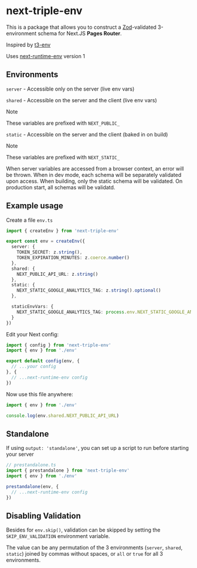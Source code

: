 # next-triple-env

This is a package that allows you to construct a [Zod](https://github.com/colinhacks/zod)-validated 3-environment schema for Next.JS **Pages Router**.

Inspired by [t3-env](https://github.com/t3-oss/t3-env)

Uses [next-runtime-env](https://github.com/expatfile/next-runtime-env) version 1

## Environments
`server` - Accessible only on the server (live env vars)

`shared` - Accessible on the server and the client (live env vars)
> [!NOTE]
> These variables are prefixed with `NEXT_PUBLIC_`

`static` - Accessible on the server and the client (baked in on build)
> [!NOTE]
> These variables are prefixed with `NEXT_STATIC_`

When server variables are accessed from a browser context, an error will be thrown.
When in dev mode, each schema will be separately validated upon access.
When building, only the static schema will be validated.
On production start, all schemas will be validatd.

## Example usage
Create a file `env.ts`

```ts
import { createEnv } from 'next-triple-env'

export const env = createEnv({
  server: {
    TOKEN_SECRET: z.string(),
    TOKEN_EXPIRATION_MINUTES: z.coerce.number()
  },
  shared: {
    NEXT_PUBLIC_API_URL: z.string()
  },
  static: {
    NEXT_STATIC_GOOGLE_ANALYTICS_TAG: z.string().optional()
  },

  staticEnvVars: {
    NEXT_STATIC_GOOGLE_ANALYTICS_TAG: process.env.NEXT_STATIC_GOOGLE_ANALYTICS_TAG
  }
})
```

Edit your Next config:

```ts
import { config } from 'next-triple-env'
import { env } from './env'

export default config(env, {
  // ...your config
}, {
  // ...next-runtime-env config
})
```

Now use this file anywhere:

```ts
import { env } from './env'

console.log(env.shared.NEXT_PUBLIC_API_URL)
```

## Standalone
If using `output: 'standalone'`, you can set up a script to run before starting your server

```ts
// prestandalone.ts
import { prestandalone } from 'next-triple-env'
import { env } from './env'

prestandalone(env, {
  // ...next-runtime-env config
})
```

## Disabling Validation
Besides for `env.skip()`, validation can be skipped by setting the `SKIP_ENV_VALIDATION` environment variable.

The value can be any permutation of the 3 environments (`server`, `shared`, `static`) joined by commas without spaces, or `all` or `true` for all 3 environments.
